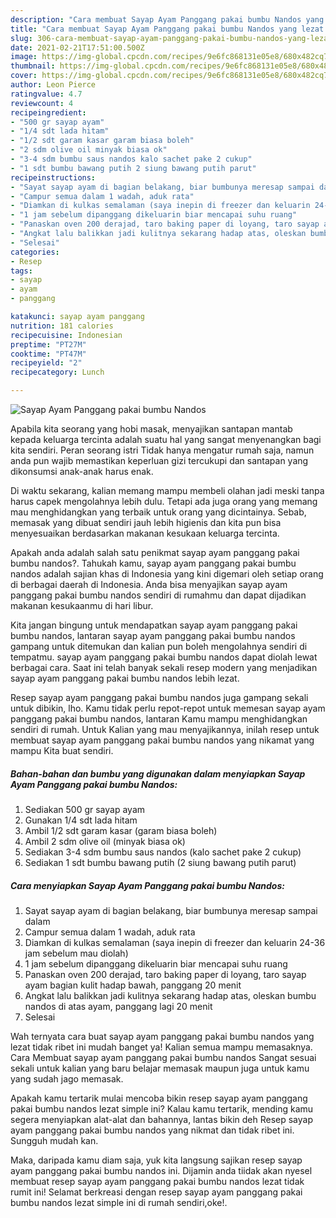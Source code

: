 ```yaml
---
description: "Cara membuat Sayap Ayam Panggang pakai bumbu Nandos yang lezat dan Mudah Dibuat"
title: "Cara membuat Sayap Ayam Panggang pakai bumbu Nandos yang lezat dan Mudah Dibuat"
slug: 306-cara-membuat-sayap-ayam-panggang-pakai-bumbu-nandos-yang-lezat-dan-mudah-dibuat
date: 2021-02-21T17:51:00.500Z
image: https://img-global.cpcdn.com/recipes/9e6fc868131e05e8/680x482cq70/sayap-ayam-panggang-pakai-bumbu-nandos-foto-resep-utama.jpg
thumbnail: https://img-global.cpcdn.com/recipes/9e6fc868131e05e8/680x482cq70/sayap-ayam-panggang-pakai-bumbu-nandos-foto-resep-utama.jpg
cover: https://img-global.cpcdn.com/recipes/9e6fc868131e05e8/680x482cq70/sayap-ayam-panggang-pakai-bumbu-nandos-foto-resep-utama.jpg
author: Leon Pierce
ratingvalue: 4.7
reviewcount: 4
recipeingredient:
- "500 gr sayap ayam"
- "1/4 sdt lada hitam"
- "1/2 sdt garam kasar garam biasa boleh"
- "2 sdm olive oil minyak biasa ok"
- "3-4 sdm bumbu saus nandos kalo sachet pake 2 cukup"
- "1 sdt bumbu bawang putih 2 siung bawang putih parut"
recipeinstructions:
- "Sayat sayap ayam di bagian belakang, biar bumbunya meresap sampai dalam"
- "Campur semua dalam 1 wadah, aduk rata"
- "Diamkan di kulkas semalaman (saya inepin di freezer dan keluarin 24-36 jam sebelum mau diolah)"
- "1 jam sebelum dipanggang dikeluarin biar mencapai suhu ruang"
- "Panaskan oven 200 derajad, taro baking paper di loyang, taro sayap ayam bagian kulit hadap bawah, panggang 20 menit"
- "Angkat lalu balikkan jadi kulitnya sekarang hadap atas, oleskan bumbu nandos di atas ayam, panggang lagi 20 menit"
- "Selesai"
categories:
- Resep
tags:
- sayap
- ayam
- panggang

katakunci: sayap ayam panggang 
nutrition: 181 calories
recipecuisine: Indonesian
preptime: "PT27M"
cooktime: "PT47M"
recipeyield: "2"
recipecategory: Lunch

---
```



![Sayap Ayam Panggang pakai bumbu Nandos](https://img-global.cpcdn.com/recipes/9e6fc868131e05e8/680x482cq70/sayap-ayam-panggang-pakai-bumbu-nandos-foto-resep-utama.jpg)

Apabila kita seorang yang hobi masak, menyajikan santapan mantab kepada keluarga tercinta adalah suatu hal yang sangat menyenangkan bagi kita sendiri. Peran seorang istri Tidak hanya mengatur rumah saja, namun anda pun wajib memastikan keperluan gizi tercukupi dan santapan yang dikonsumsi anak-anak harus enak.

Di waktu  sekarang, kalian memang mampu membeli olahan jadi meski tanpa harus capek mengolahnya lebih dulu. Tetapi ada juga orang yang memang mau menghidangkan yang terbaik untuk orang yang dicintainya. Sebab, memasak yang dibuat sendiri jauh lebih higienis dan kita pun bisa menyesuaikan berdasarkan makanan kesukaan keluarga tercinta. 



Apakah anda adalah salah satu penikmat sayap ayam panggang pakai bumbu nandos?. Tahukah kamu, sayap ayam panggang pakai bumbu nandos adalah sajian khas di Indonesia yang kini digemari oleh setiap orang di berbagai daerah di Indonesia. Anda bisa menyajikan sayap ayam panggang pakai bumbu nandos sendiri di rumahmu dan dapat dijadikan makanan kesukaanmu di hari libur.

Kita jangan bingung untuk mendapatkan sayap ayam panggang pakai bumbu nandos, lantaran sayap ayam panggang pakai bumbu nandos gampang untuk ditemukan dan kalian pun boleh mengolahnya sendiri di tempatmu. sayap ayam panggang pakai bumbu nandos dapat diolah lewat berbagai cara. Saat ini telah banyak sekali resep modern yang menjadikan sayap ayam panggang pakai bumbu nandos lebih lezat.

Resep sayap ayam panggang pakai bumbu nandos juga gampang sekali untuk dibikin, lho. Kamu tidak perlu repot-repot untuk memesan sayap ayam panggang pakai bumbu nandos, lantaran Kamu mampu menghidangkan sendiri di rumah. Untuk Kalian yang mau menyajikannya, inilah resep untuk membuat sayap ayam panggang pakai bumbu nandos yang nikamat yang mampu Kita buat sendiri.

<!--inarticleads1-->

##### Bahan-bahan dan bumbu yang digunakan dalam menyiapkan Sayap Ayam Panggang pakai bumbu Nandos:

1. Sediakan 500 gr sayap ayam
1. Gunakan 1/4 sdt lada hitam
1. Ambil 1/2 sdt garam kasar (garam biasa boleh)
1. Ambil 2 sdm olive oil (minyak biasa ok)
1. Sediakan 3-4 sdm bumbu saus nandos (kalo sachet pake 2 cukup)
1. Sediakan 1 sdt bumbu bawang putih (2 siung bawang putih parut)




<!--inarticleads2-->

##### Cara menyiapkan Sayap Ayam Panggang pakai bumbu Nandos:

1. Sayat sayap ayam di bagian belakang, biar bumbunya meresap sampai dalam
1. Campur semua dalam 1 wadah, aduk rata
1. Diamkan di kulkas semalaman (saya inepin di freezer dan keluarin 24-36 jam sebelum mau diolah)
1. 1 jam sebelum dipanggang dikeluarin biar mencapai suhu ruang
1. Panaskan oven 200 derajad, taro baking paper di loyang, taro sayap ayam bagian kulit hadap bawah, panggang 20 menit
1. Angkat lalu balikkan jadi kulitnya sekarang hadap atas, oleskan bumbu nandos di atas ayam, panggang lagi 20 menit
1. Selesai




Wah ternyata cara buat sayap ayam panggang pakai bumbu nandos yang lezat tidak ribet ini mudah banget ya! Kalian semua mampu memasaknya. Cara Membuat sayap ayam panggang pakai bumbu nandos Sangat sesuai sekali untuk kalian yang baru belajar memasak maupun juga untuk kamu yang sudah jago memasak.

Apakah kamu tertarik mulai mencoba bikin resep sayap ayam panggang pakai bumbu nandos lezat simple ini? Kalau kamu tertarik, mending kamu segera menyiapkan alat-alat dan bahannya, lantas bikin deh Resep sayap ayam panggang pakai bumbu nandos yang nikmat dan tidak ribet ini. Sungguh mudah kan. 

Maka, daripada kamu diam saja, yuk kita langsung sajikan resep sayap ayam panggang pakai bumbu nandos ini. Dijamin anda tiidak akan nyesel membuat resep sayap ayam panggang pakai bumbu nandos lezat tidak rumit ini! Selamat berkreasi dengan resep sayap ayam panggang pakai bumbu nandos lezat simple ini di rumah sendiri,oke!.


